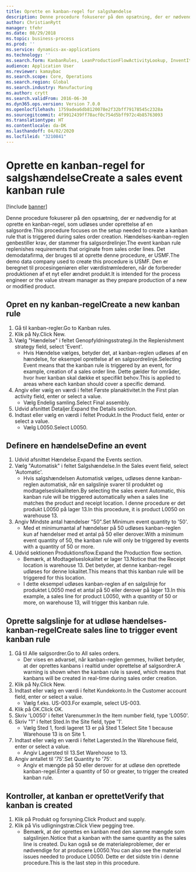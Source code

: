 ```yaml
---
title: Oprette en kanban-regel for salgshændelse
description: Denne procedure fokuserer på den opsætning, der er nødvendig for at oprette en kanban-regel, som udløses under oprettelse af en salgsordre.
author: ChristianRytt
manager: tfehr
ms.date: 08/29/2018
ms.topic: business-process
ms.prod: ''
ms.service: dynamics-ax-applications
ms.technology: ''
ms.search.form: KanbanRules, LeanProductionFlowActivityLookup, InventItemIdLookupSimple, SalesTableListPage, SalesCreateOrder, SalesTable, LeanPeggingTree
audience: Application User
ms.reviewer: kamaybac
ms.search.scope: Core, Operations
ms.search.region: Global
ms.search.industry: Manufacturing
ms.author: crytt
ms.search.validFrom: 2016-06-30
ms.dyn365.ops.version: Version 7.0.0
ms.openlocfilehash: 1759adea6db8120078e2f32bff79178545c2328a
ms.sourcegitcommit: 4f9912439ff78acf0c754d5bff972c4b85763093
ms.translationtype: HT
ms.contentlocale: da-DK
ms.lasthandoff: 04/02/2020
ms.locfileid: "3210841"
---
```

# <a name="create-a-sales-event-kanban-rule"></a><span data-ttu-id="15e45-103">Oprette en kanban-regel for salgshændelse</span><span class="sxs-lookup"><span data-stu-id="15e45-103">Create a sales event kanban rule</span></span>

[!include [banner](../../includes/banner.md)]

<span data-ttu-id="15e45-104">Denne procedure fokuserer på den opsætning, der er nødvendig for at oprette en kanban-regel, som udløses under oprettelse af en salgsordre.</span><span class="sxs-lookup"><span data-stu-id="15e45-104">This procedure focuses on the setup needed to create a kanban rule that is triggered during sales order creation.</span></span> <span data-ttu-id="15e45-105">Hændelses-kanban-reglen genbestiller krav, der stammer fra salgsordrelinjer.</span><span class="sxs-lookup"><span data-stu-id="15e45-105">The event kanban rule replenishes requirements that originate from sales order lines.</span></span> <span data-ttu-id="15e45-106">Det demodatafirma, der bruges til at oprette denne procedure, er USMF.</span><span class="sxs-lookup"><span data-stu-id="15e45-106">The demo data company used to create this procedure is USMF.</span></span> <span data-ttu-id="15e45-107">Den er beregnet til procesingeniøren eller værdistrømlederen, når de forbereder produktionen af et nyt eller ændret produkt.</span><span class="sxs-lookup"><span data-stu-id="15e45-107">It is intended for the process engineer or the value stream manager as they prepare production of a new or modified product.</span></span>




## <a name="create-a-new-kanban-rule"></a><span data-ttu-id="15e45-108">Opret en ny kanban-regel</span><span class="sxs-lookup"><span data-stu-id="15e45-108">Create a new kanban rule</span></span>
1. <span data-ttu-id="15e45-109">Gå til kanban-regler.</span><span class="sxs-lookup"><span data-stu-id="15e45-109">Go to Kanban rules.</span></span>
2. <span data-ttu-id="15e45-110">Klik på Ny.</span><span class="sxs-lookup"><span data-stu-id="15e45-110">Click New.</span></span>
3. <span data-ttu-id="15e45-111">Vælg "Hændelse" i feltet Genopfyldningsstrategi.</span><span class="sxs-lookup"><span data-stu-id="15e45-111">In the Replenishment strategy field, select 'Event'.</span></span>
    * <span data-ttu-id="15e45-112">Hvis Hændelse vælges, betyder det, at kanban-reglen udløses af en hændelse, for eksempel oprettelse af en salgsordrelinje.</span><span class="sxs-lookup"><span data-stu-id="15e45-112">Selecting Event means that the kanban rule is triggered by an event, for example, creation of a sales order line.</span></span>   <span data-ttu-id="15e45-113">Dette gælder for områder, hvor hver kanban skal dække et specifikt behov.</span><span class="sxs-lookup"><span data-stu-id="15e45-113">This is applied to areas where each kanban should cover a specific demand.</span></span>  
4. <span data-ttu-id="15e45-114">Angiv eller vælg en værdi i feltet Første planaktivitet.</span><span class="sxs-lookup"><span data-stu-id="15e45-114">In the First plan activity field, enter or select a value.</span></span>
    * <span data-ttu-id="15e45-115">Vælg Endelig samling.</span><span class="sxs-lookup"><span data-stu-id="15e45-115">Select Final assembly.</span></span>  
5. <span data-ttu-id="15e45-116">Udvid afsnittet Detaljer.</span><span class="sxs-lookup"><span data-stu-id="15e45-116">Expand the Details section.</span></span>
6. <span data-ttu-id="15e45-117">Indtast eller vælg en værdi i feltet Produkt.</span><span class="sxs-lookup"><span data-stu-id="15e45-117">In the Product field, enter or select a value.</span></span>
    * <span data-ttu-id="15e45-118">Vælg L0050.</span><span class="sxs-lookup"><span data-stu-id="15e45-118">Select L0050.</span></span>  

## <a name="define-an-event"></a><span data-ttu-id="15e45-119">Definere en hændelse</span><span class="sxs-lookup"><span data-stu-id="15e45-119">Define an event</span></span>
1. <span data-ttu-id="15e45-120">Udvid afsnittet Hændelse.</span><span class="sxs-lookup"><span data-stu-id="15e45-120">Expand the Events section.</span></span>
2. <span data-ttu-id="15e45-121">Vælg "Automatisk" i feltet Salgshændelse.</span><span class="sxs-lookup"><span data-stu-id="15e45-121">In the Sales event field, select 'Automatic'.</span></span>
    * <span data-ttu-id="15e45-122">Hvis salgshændelsen Automatisk vælges, udløses denne kanban-reglen automatisk, når en salgslinje svarer til produktet og modtagelseslokaliteten.</span><span class="sxs-lookup"><span data-stu-id="15e45-122">By selecting the sales event Automatic, this kanban rule will be triggered automatically when a sales line matches the product and receipt location.</span></span> <span data-ttu-id="15e45-123">I denne procedure er det produkt L0050 på lager 13.</span><span class="sxs-lookup"><span data-stu-id="15e45-123">In this procedure, it is product L0050 on warehouse 13.</span></span>  
3. <span data-ttu-id="15e45-124">Angiv Mindste antal hændelser "50".</span><span class="sxs-lookup"><span data-stu-id="15e45-124">Set Minimum event quantity to '50'.</span></span>
    * <span data-ttu-id="15e45-125">Med et minimumantal af hændelser på 50 udløses kanban-reglen kun af hændelser med et antal på 50 eller derover.</span><span class="sxs-lookup"><span data-stu-id="15e45-125">With a minimum event quantity of 50, the kanban rule will only be triggered by events with a quantity of 50 or more.</span></span>  
4. <span data-ttu-id="15e45-126">Udvid sektionen Produktionsflow.</span><span class="sxs-lookup"><span data-stu-id="15e45-126">Expand the Production flow section.</span></span>
    * <span data-ttu-id="15e45-127">Bemærk, at Modtagelseslokalitet er lager 13.</span><span class="sxs-lookup"><span data-stu-id="15e45-127">Notice that the Receipt location is warehouse 13.</span></span> <span data-ttu-id="15e45-128">Det betyder, at denne kanban-regel udløses for denne lokalitet.</span><span class="sxs-lookup"><span data-stu-id="15e45-128">This means that this kanban rule will be triggered for this location.</span></span>  
    * <span data-ttu-id="15e45-129">I dette eksempel udløses kanban-reglen af en salgslinje for produktet L0050 med et antal på 50 eller derover på lager 13.</span><span class="sxs-lookup"><span data-stu-id="15e45-129">In this example, a sales line for product L0050, with a quantity of 50 or more, on warehouse 13, will trigger this kanban rule.</span></span>  

## <a name="create-sales-line-to-trigger-event-kanban-rule"></a><span data-ttu-id="15e45-130">Oprette salgslinje for at udløse hændelses-kanban-regel</span><span class="sxs-lookup"><span data-stu-id="15e45-130">Create sales line to trigger event kanban rule</span></span>
1. <span data-ttu-id="15e45-131">Gå til Alle salgsordrer.</span><span class="sxs-lookup"><span data-stu-id="15e45-131">Go to All sales orders.</span></span>
    * <span data-ttu-id="15e45-132">Der vises en advarsel, når kanban-reglen gemmes, hvilket betyder, at der oprettes kanbans i realtid under oprettelse af salgsordrer.</span><span class="sxs-lookup"><span data-stu-id="15e45-132">A warning is shown when the kanban rule is saved, which means that kanbans will be created in real-time during sales order creation.</span></span>  
2. <span data-ttu-id="15e45-133">Klik på Ny.</span><span class="sxs-lookup"><span data-stu-id="15e45-133">Click New.</span></span>
3. <span data-ttu-id="15e45-134">Indtast eller vælg en værdi i feltet Kundekonto.</span><span class="sxs-lookup"><span data-stu-id="15e45-134">In the Customer account field, enter or select a value.</span></span>
    * <span data-ttu-id="15e45-135">Vælg f.eks. US-003.</span><span class="sxs-lookup"><span data-stu-id="15e45-135">For example, select US-003.</span></span>  
4. <span data-ttu-id="15e45-136">Klik på OK.</span><span class="sxs-lookup"><span data-stu-id="15e45-136">Click OK.</span></span>
5. <span data-ttu-id="15e45-137">Skriv 'L0050' i feltet Varenummer.</span><span class="sxs-lookup"><span data-stu-id="15e45-137">In the Item number field, type 'L0050'.</span></span>
6. <span data-ttu-id="15e45-138">Skriv "1" i feltet Sted.</span><span class="sxs-lookup"><span data-stu-id="15e45-138">In the Site field, type '1'.</span></span>
    * <span data-ttu-id="15e45-139">Vælg Sted 1, fordi lageret 13 er på Sted 1.</span><span class="sxs-lookup"><span data-stu-id="15e45-139">Select Site 1 because Warehouse 13 is on Site 1.</span></span>  
7. <span data-ttu-id="15e45-140">Indtast eller vælg en værdi i feltet Lagersted.</span><span class="sxs-lookup"><span data-stu-id="15e45-140">In the Warehouse field, enter or select a value.</span></span>
    * <span data-ttu-id="15e45-141">Angiv Lagersted til 13.</span><span class="sxs-lookup"><span data-stu-id="15e45-141">Set Warehouse to 13.</span></span>  
8. <span data-ttu-id="15e45-142">Angiv antallet til '75'.</span><span class="sxs-lookup"><span data-stu-id="15e45-142">Set Quantity to '75'.</span></span>
    * <span data-ttu-id="15e45-143">Angiv et mængde på 50 eller derover for at udløse den oprettede kanban-regel.</span><span class="sxs-lookup"><span data-stu-id="15e45-143">Enter a quantity of 50 or greater, to trigger the created kanban rule.</span></span>  

## <a name="verify-that-kanban-is-created"></a><span data-ttu-id="15e45-144">Kontroller, at kanban er oprettet</span><span class="sxs-lookup"><span data-stu-id="15e45-144">Verify that kanban is created</span></span>
1. <span data-ttu-id="15e45-145">Klik på Produkt og forsyning.</span><span class="sxs-lookup"><span data-stu-id="15e45-145">Click Product and supply.</span></span>
2. <span data-ttu-id="15e45-146">Klik på Vis udligningstræ.</span><span class="sxs-lookup"><span data-stu-id="15e45-146">Click View pegging tree.</span></span>
    * <span data-ttu-id="15e45-147">Bemærk, at der oprettes en kanban med den samme mængde som salgslinjen.</span><span class="sxs-lookup"><span data-stu-id="15e45-147">Notice that a kanban with the same quantity as the sales line is created.</span></span> <span data-ttu-id="15e45-148">Du kan også se de materialeproblemer, der er nødvendige for at producere L0050.</span><span class="sxs-lookup"><span data-stu-id="15e45-148">You can also see the material issues needed to produce L0050.</span></span> <span data-ttu-id="15e45-149">Dette er det sidste trin i denne procedure.</span><span class="sxs-lookup"><span data-stu-id="15e45-149">This is the last step in this procedure.</span></span>  

